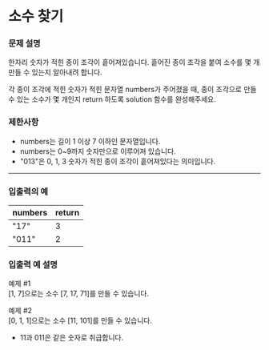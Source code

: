 # 소수 찾기

### 문제 설명

한자리 숫자가 적힌 종이 조각이 흩어져있습니다. 흩어진 종이 조각을 붙여 소수를 몇 개 만들 수 있는지 알아내려 합니다.

각 종이 조각에 적힌 숫자가 적힌 문자열 numbers가 주어졌을 때, 종이 조각으로 만들 수 있는 소수가 몇 개인지 return 하도록 solution 함수를 완성해주세요.

### 제한사항
- numbers는 길이 1 이상 7 이하인 문자열입니다.
- numbers는 0~9까지 숫자만으로 이루어져 있습니다.
- "013"은 0, 1, 3 숫자가 적힌 종이 조각이 흩어져있다는 의미입니다.

---

### 입출력의 예
|numbers|return|
|:---|:---|
|"17"|3|
|"011"|2|

### 입출력 예 설명
예제 #1  
[1, 7]으로는 소수 [7, 17, 71]를 만들 수 있습니다.

예제 #2  
[0, 1, 1]으로는 소수 [11, 101]를 만들 수 있습니다.
- 11과 011은 같은 숫자로 취급합니다.
